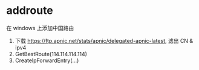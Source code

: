 # addroute
在 windows 上添加中国路由
1. 下载 https://ftp.apnic.net/stats/apnic/delegated-apnic-latest, 滤出 CN & ipv4
2. GetBestRoute(114.114.114.114)
3. CreateIpForwardEntry(...)
